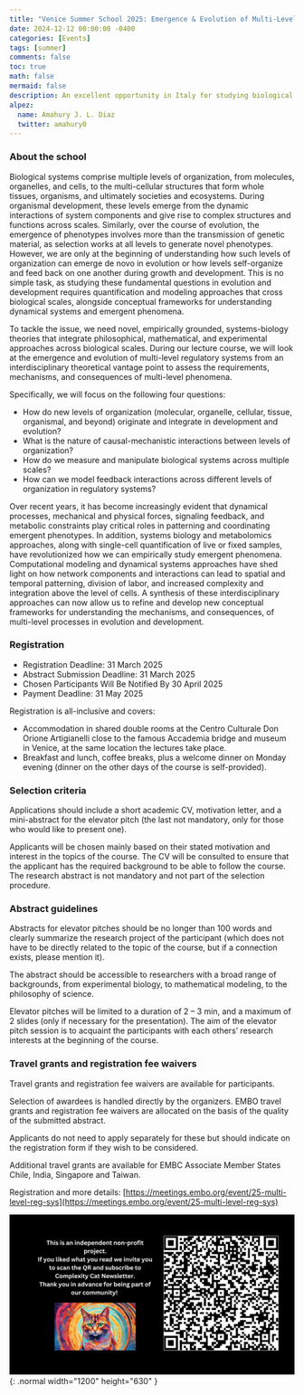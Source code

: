```yaml
---
title: "Venice Summer School 2025: Emergence & Evolution of Multi-Level Regulatory Systems"
date: 2024-12-12 00:00:00 -0400
categories: [Events]
tags: [summer]
comments: false
toc: true
math: false
mermaid: false
description: An excellent opportunity in Italy for studying biological systems comprising multiple levels of organization, from molecules, organelles, and cells, to the multi-cellular structures that form whole tissues, organisms, and ultimately societies and ecosystems.
alpez:
  name: Amahury J. L. Diaz
  twitter: amahury0
---
```

### About the school
Biological systems comprise multiple levels of organization, from molecules, organelles, and cells, to the multi-cellular structures that form whole tissues, organisms, and ultimately societies and ecosystems. During organismal development, these levels emerge from the dynamic interactions of system components and give rise to complex structures and functions across scales. Similarly, over the course of evolution, the emergence of phenotypes involves more than the transmission of genetic material, as selection works at all levels to generate novel phenotypes. However, we are only at the beginning of understanding how such levels of organization can emerge de novo in evolution or how levels self-organize and feed back on one another during growth and development. This is no simple task, as studying these fundamental questions in evolution and development requires quantification and modeling approaches that cross biological scales, alongside conceptual frameworks for understanding dynamical systems and emergent phenomena.

To tackle the issue, we need novel, empirically grounded, systems-biology theories that integrate philosophical, mathematical, and experimental approaches across biological scales. During our lecture course, we will look at the emergence and evolution of multi-level regulatory systems from an interdisciplinary theoretical vantage point to assess the requirements, mechanisms, and consequences of multi-level phenomena.

Specifically, we will focus on the following four questions:
- How do new levels of organization (molecular, organelle, cellular, tissue, organismal, and beyond) originate and integrate in development and evolution?
- What is the nature of causal-mechanistic interactions between levels of organization?
- How do we measure and manipulate biological systems across multiple scales?
- How can we model feedback interactions across different levels of organization in regulatory systems?

Over recent years, it has become increasingly evident that dynamical processes, mechanical and physical forces, signaling feedback, and metabolic constraints play critical roles in patterning and coordinating emergent phenotypes. In addition, systems biology and metabolomics approaches, along with single-cell quantification of live or fixed samples, have revolutionized how we can empirically study emergent phenomena. Computational modeling and dynamical systems approaches have shed light on how network components and interactions can lead to spatial and temporal patterning, division of labor, and increased complexity and integration above the level of cells. A synthesis of these interdisciplinary approaches can now allow us to refine and develop new conceptual frameworks for understanding the mechanisms, and consequences, of multi-level processes in evolution and development.

### Registration
- Registration Deadline: 31 March 2025
- Abstract Submission Deadline: 31 March 2025
- Chosen Participants Will Be Notified By 30 April 2025
- Payment Deadline: 31 May 2025

Registration is all-inclusive and covers:
- Accommodation in shared double rooms at the Centro Culturale Don Orione Artigianelli close to the famous Accademia bridge and museum in Venice, at the same location the lectures take place.
- Breakfast and lunch, coffee breaks, plus a welcome dinner on Monday evening (dinner on the other days of the course is self-provided).

### Selection criteria
Applications should include a short academic CV, motivation letter, and a mini-abstract for the elevator pitch (the last not mandatory, only for those who would like to present one).

Applicants will be chosen mainly based on their stated motivation and interest in the topics of the course. The CV will be consulted to ensure that the applicant has the required background to be able to follow the course. The research abstract is not mandatory and not part of the selection procedure.

### Abstract guidelines
Abstracts for elevator pitches should be no longer than 100 words and clearly summarize the research project of the participant (which does not have to be directly related to the topic of the course, but if a connection exists, please mention it).

The abstract should be accessible to researchers with a broad range of backgrounds, from experimental biology, to mathematical modeling, to the philosophy of science.

Elevator pitches will be limited to a duration of 2 – 3 min, and a maximum of 2 slides (only if necessary for the presentation). The aim of the elevator pitch session is to acquaint the participants with each others’ research interests at the beginning of the course.

### Travel grants and registration fee waivers
Travel grants and registration fee waivers are available for participants.

Selection of awardees is handled directly by the organizers. EMBO travel grants and registration fee waivers are allocated on the basis of the quality of the submitted abstract.

Applicants do not need to apply separately for these but should indicate on the registration form if they wish to be considered.

Additional travel grants are available for EMBC Associate Member States Chile, India, Singapore and Taiwan.

Registration and more details: [https://meetings.embo.org/event/25-multi-level-reg-sys](https://meetings.embo.org/event/25-multi-level-reg-sys)

![Desktop View](/assets/img/fix/complexity-cat-newsletter.png){: .normal width="1200" height="630" }
